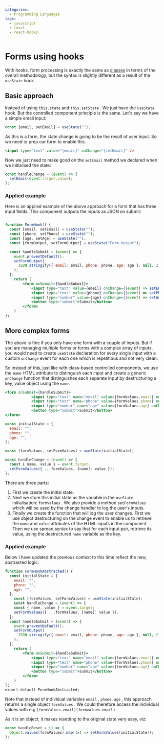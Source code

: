 ```yaml
---
categories:
  - Programming Languages
tags:
  - javascript
  - react
  - react-hooks
---
```


# Forms using hooks

With hooks, form processing is exactly the same as
[classes](Forms.md) in terms of the overall
methodology, but the syntax is slightly different as a result of the `useState`
hook.

>

## Basic approach

Instead of using `this.state` and `this.setState` . We just have the `useState`
hook. But the controlled component principle is the same. Let's say we have a
simple email input:

```jsx
const [email, setEmail] = useState("");
```

As this is a form, the state change is going to be the result of user input. So
we need to prep our form to enable this.

```html
<input type="text" value="{email}" onChange="{setEmail}" />
```

Now we just need to make good on the `setEmail` method we declared when we
initialised the state:

```jsx
const handleChange = (event) => {
  setEmail(event.target.value);
};
```

### Applied example

Here is an applied example of the above approach for a form that has three input
fields. This component outputs the inputs as JSON on submit:

```jsx

function FormHook() {
  const [email, setEmail] = useState("");
  const [phone, setPhone] = useState("");
  const [age, setAge] = useState("");
  const [formOutput, setFormOutput] = useState("Form output");

  const handleSubmit = (event) => {
    event.preventDefault();
    setFormOutput(
      JSON.stringify({ email: email, phone: phone, age: age }, null, 2)
    );
  };
	return (
		<form onSubmit={handleSubmit}>
			<input type="text" value={email} onChange={(event) => setEmail(event.target.value)}>
			<input type="text" value={phone} onChange={(event) => setPhone(event.target.value)}>
			<input type="number" value={age} onChange={(event) => setAge(event.target.value)}>
			<button type="submit">Submit</button>
		</form>
	)
};
```

## More complex forms

The above is fine if you only have one form with a couple of inputs. But if you
are managing multiple forms or forms with a complex array of inputs, you would
need to create `useState` declaration for every single input with a custom
`onChange` event for each one which is repetitious and not very clean.

So instead of this, just like with class-based controlled components, we use the
`name` HTML attribute to distinguish each input and create a generic `onChange`
function that distinguishes each separate input by destructuring a key, value
object using the `name`.

```jsx
<form onSubmit={handleSubmit}>
			<input type="text" name="email" value={formValues.email} onChange={handleChange}>
			<input type="text" name="phone" value={formValues.phone} onChange={handleChange}>
			<input type="number" name="age" value={formValues.age} onChange={handleChange}>
			<button type="submit">Submit</button>
</form>
```

```jsx
const initialState = {
  email: "",
  phone: "",
  age: "",
};

const [formValues, setFormValues] = useState(initialState);

const handleChange = (event) => {
  const { name, value } = event.target;
  setFormValues({ ...formValues, [name]: value });
};
```

There are three parts:

1. First we create the initial state.
2. Next we store this initial state as the variable in the `useState`
   initialisation: `formValues` . We also provide a method `setFormValues` which
   will be used by the change handler to log the user's inputs.
3. Finally we create the function that will log the user changes. First we use
   object destructuring on the change event to enable us to retrieve the `name`
   and `value` attributes of the HTML inputs in the component. Then we use
   spread syntax to say that for each input pair, retrieve its value, using the
   destructured `name` variable as the key.

### Applied example

Below I have updated the previous context to this time reflect the new,
abstracted logic:

```jsx
function FormHookAbstracted() {
  const initialState = {
    email: "",
    phone: "",
    age: "",
  };
	const [formValues, setFormValues] = useState(initialState);
	const handleChange = (event) => {
    const { name, value } = event.target;
    setFormValues({ ...formValues, [name]: value });
  };
  const handleSubmit = (event) => {
    event.preventDefault();
    setFormOutput(
      JSON.stringify({ email: email, phone: phone, age: age }, null, 2)
    );
  };
	return (
		<form onSubmit={handleSubmit}>
			<input type="text" name="email" value={formValues.email} onChange={handleChange}>
			<input type="text" name="phone" value={formValues.phone} onChange={handleChange}>
			<input type="number" name="age" value={formValues.age} onChange={handleChange}>
			<button type="submit">Submit</button>
		</form>
	)
};
export default FormHookAbstracted;
```

Note that instead of individual variables `email` , `phone`, `age` , this
approach returns a single object `formValues` . We could therefore access the
individual values with e.g `[formValues.email](formvalues.email)` .

As it is an object, it makes resetting to the original state very easy, viz:

```jsx
const handleReset = () => {
  Object.values(formValues).map((x) => setFormValues(initialState));
};
```
